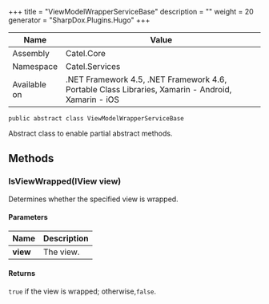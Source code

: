 

+++
title = "ViewModelWrapperServiceBase" 
description = ""
weight = 20
generator = "SharpDox.Plugins.Hugo"
+++

Name|Value
---|---
Assembly|Catel.Core
Namespace|Catel.Services
Available on|.NET Framework 4.5, .NET Framework 4.6, Portable Class Libraries, Xamarin - Android, Xamarin - iOS

```
public abstract class ViewModelWrapperServiceBase
```

Abstract class to enable partial abstract methods.

## Methods

### IsViewWrapped(IView view)

Determines whether the specified view is wrapped.

#### Parameters

Name|Description
---|---
**view**|The view.

#### Returns

`true` if the view is wrapped; otherwise,`false`.

